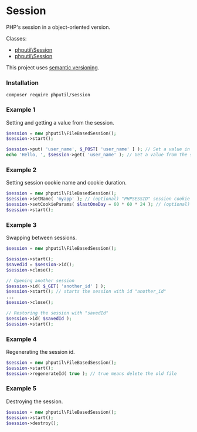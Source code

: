 # Session

PHP's session in a object-oriented version.

Classes: 
* [phputil\Session](https://github.com/thiagodp/session/blob/master/lib/Session.php)
* [phputil\Session](https://github.com/thiagodp/session/blob/master/lib/FileBasedSession.php)

This project uses [semantic versioning](http://semver.org/).

### Installation

```command
composer require phputil/session
```

### Example 1

Setting and getting a value from the session.

```php
$session = new phputil\FileBasedSession();
$session->start();

$session->put( 'user_name', $_POST[ 'user_name' ] ); // Set a value in the session
echo 'Hello, ', $session->get( 'user_name' ); // Get a value from the session
```

### Example 2

Setting session cookie name and cookie duration.

```php
$session = new phputil\FileBasedSession();
$session->setName( 'myapp' ); // (optional) "PHPSESSID" session cookie key becomes "myapp"
$session->setCookieParams( $lastOneDay = 60 * 60 * 24 ); // (optional) cookie will last one day
$session->start();
```

### Example 3

Swapping between sessions.

```php
$session = new phputil\FileBasedSession();

$session->start();
$savedId = $session->id();
$session->close();

// Opening another session
$session->id( $_GET[ 'another_id' ] );
$session->start(); // starts the session with id "another_id"
...
$session->close();

// Restoring the session with "savedId"
$session->id( $savedId );
$session->start();
```

### Example 4

Regenerating the session id.

```php
$session = new phputil\FileBasedSession();
$session->start();
$session->regenerateId( true ); // true means delete the old file
```

### Example 5

Destroying the session.

```php
$session = new phputil\FileBasedSession();
$session->start();
$session->destroy();
```
